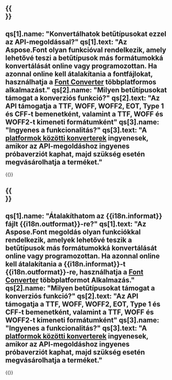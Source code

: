 ﻿---
meta: true
translation: true
deploy: false
---

{{<section faq>}}
---
qs[1].name: "Konvertálhatok betűtípusokat ezzel az API-megoldással?"
qs[1].text: "Az Aspose.Font olyan funkcióval rendelkezik, amely lehetővé teszi a betűtípusok más formátumokká konvertálását online vagy programozottan. Ha azonnal online kell átalakítania a fontfájlokat, használhatja a [Font Converter](https://products.aspose.app/font/conversion/) többplatformos alkalmazást."
qs[2].name: "Milyen betűtípusokat támogat a konverziós funkció?"
qs[2].text: "Az API támogatja a TTF, WOFF, WOFF2, EOT, Type 1 és CFF-t bemenetként, valamint a TTF, WOFF és WOFF2-t kimeneti formátumként"
qs[3].name: "Ingyenes a funkcionalitás?"
qs[3].text: "A [platformok közötti konverterek](https://products.aspose.app/font/conversion) ingyenesek, amikor az API-megoldáshoz ingyenes próbaverziót kaphat, majd szükség esetén megvásárolhatja a terméket."
---

{{<import path="/meta/schemas.md" section="faq">}} 

{{<section faqchild>}}
---
qs[1].name: "Átalakíthatom az {{i18n.informat}} fájlt {{i18n.outformat}}-re?"
qs[1].text: "Az Aspose.Font megoldás olyan funkciókkal rendelkezik, amelyek lehetővé teszik a betűtípusok más formátumokká konvertálását online vagy programozottan. Ha azonnal online kell átalakítania a {{i18n.informat}}-t {{i18n.outformat}}-re, használhatja a [Font Converter](https://products.aspose.app/font/conversion/) többplatformot Alkalmazás."
qs[2].name: "Milyen betűtípusokat támogat a konverziós funkció?"
qs[2].text: "Az API támogatja a TTF, WOFF, WOFF2, EOT, Type 1 és CFF-t bemenetként, valamint a TTF, WOFF és WOFF2-t kimeneti formátumként"
qs[3].name: "Ingyenes a funkcionalitás?"
qs[3].text: "A [platformok közötti konverterek](https://products.aspose.app/font/conversion) ingyenesek, amikor az API-megoldáshoz ingyenes próbaverziót kaphat, majd szükség esetén megvásárolhatja a terméket."
---

{{<import path="/meta/schemas.md" section="faq">}} 